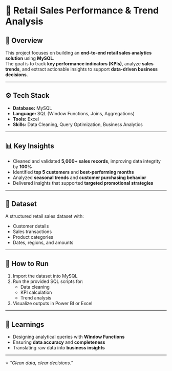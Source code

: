 # 🧾 Retail Sales Performance & Trend Analysis

## 📌 Overview
This project focuses on building an **end-to-end retail sales analytics solution** using **MySQL**.  
The goal is to track **key performance indicators (KPIs)**, analyze **sales trends**, and extract actionable insights to support **data-driven business decisions**.

---

## ⚙️ Tech Stack
- **Database:** MySQL  
- **Language:** SQL (Window Functions, Joins, Aggregations)  
- **Tools:** Excel 
- **Skills:** Data Cleaning, Query Optimization, Business Analytics

---

## 📊 Key Insights
- Cleaned and validated **5,000+ sales records**, improving data integrity by **100%**  
- Identified **top 5 customers** and **best-performing months**  
- Analyzed **seasonal trends** and **customer purchasing behavior**  
- Delivered insights that supported **targeted promotional strategies**

---

## 📂 Dataset
A structured retail sales dataset with:
- Customer details  
- Sales transactions  
- Product categories  
- Dates, regions, and amounts


---

## 🚀 How to Run
1. Import the dataset into MySQL  
2. Run the provided SQL scripts for:
   - Data cleaning  
   - KPI calculation  
   - Trend analysis  
3. Visualize outputs in Power BI or Excel

---

## 🧠 Learnings
- Designing analytical queries with **Window Functions**  
- Ensuring **data accuracy** and **completeness**  
- Translating raw data into **business insights**

---

⭐ *“Clean data, clear decisions.”*
